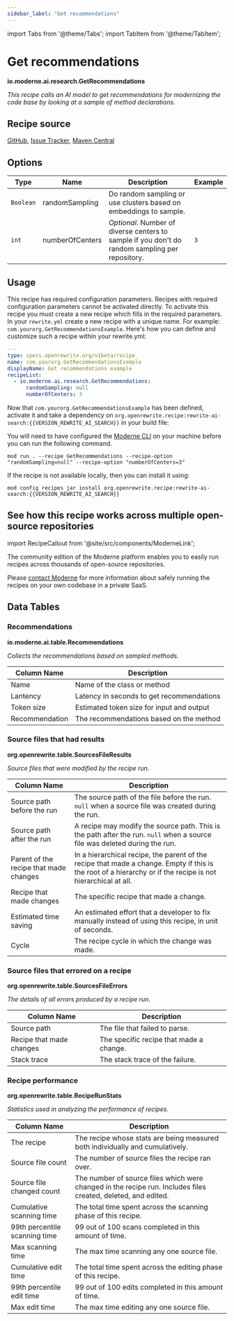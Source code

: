 ```yaml
---
sidebar_label: "Get recommendations"
---
```


import Tabs from '@theme/Tabs';
import TabItem from '@theme/TabItem';

# Get recommendations

**io.moderne.ai.research.GetRecommendations**

_This recipe calls an AI model to get recommendations for modernizing the code base by looking at a sample of method declarations._

## Recipe source

[GitHub](https://github.com/openrewrite/rewrite-ai-search/blob/main/src/main/java/io/moderne/ai/research/GetRecommendations.java), [Issue Tracker](https://github.com/openrewrite/rewrite-ai-search/issues), [Maven Central](https://central.sonatype.com/artifact/org.openrewrite.recipe/rewrite-ai-search/)

## Options

| Type | Name | Description | Example |
| -- | -- | -- | -- |
| `Boolean` | randomSampling | Do random sampling or use clusters based on embeddings to sample. |  |
| `int` | numberOfCenters | *Optional*. Number of diverse centers to sample if you don't do random sampling per repository. | `3` |


## Usage

This recipe has required configuration parameters. Recipes with required configuration parameters cannot be activated directly. To activate this recipe you must create a new recipe which fills in the required parameters. In your `rewrite.yml` create a new recipe with a unique name. For example: `com.yourorg.GetRecommendationsExample`.
Here's how you can define and customize such a recipe within your rewrite.yml:
```yaml title="rewrite.yml"
---
type: specs.openrewrite.org/v1beta/recipe
name: com.yourorg.GetRecommendationsExample
displayName: Get recommendations example
recipeList:
  - io.moderne.ai.research.GetRecommendations:
      randomSampling: null
      numberOfCenters: 3
```

Now that `com.yourorg.GetRecommendationsExample` has been defined, activate it and take a dependency on `org.openrewrite.recipe:rewrite-ai-search:{{VERSION_REWRITE_AI_SEARCH}}` in your build file:
<Tabs groupId="projectType">


<TabItem value="moderne-cli" label="Moderne CLI">

You will need to have configured the [Moderne CLI](https://docs.moderne.io/user-documentation/moderne-cli/getting-started/cli-intro) on your machine before you can run the following command.

```shell title="shell"
mod run . --recipe GetRecommendations --recipe-option "randomSampling=null" --recipe-option "numberOfCenters=3"
```

If the recipe is not available locally, then you can install it using:
```shell
mod config recipes jar install org.openrewrite.recipe:rewrite-ai-search:{{VERSION_REWRITE_AI_SEARCH}}
```
</TabItem>
</Tabs>

## See how this recipe works across multiple open-source repositories

import RecipeCallout from '@site/src/components/ModerneLink';

<RecipeCallout link="https://app.moderne.io/recipes/io.moderne.ai.research.GetRecommendations" />

The community edition of the Moderne platform enables you to easily run recipes across thousands of open-source repositories.

Please [contact Moderne](https://moderne.io/product) for more information about safely running the recipes on your own codebase in a private SaaS.
## Data Tables

### Recommendations
**io.moderne.ai.table.Recommendations**

_Collects the recommendations based on sampled methods._

| Column Name | Description |
| ----------- | ----------- |
| Name | Name of the class or method |
| Lantency | Latency in seconds to get recommendations |
| Token size | Estimated token size for input and output |
| Recommendation | The recommendations based on the method |

### Source files that had results
**org.openrewrite.table.SourcesFileResults**

_Source files that were modified by the recipe run._

| Column Name | Description |
| ----------- | ----------- |
| Source path before the run | The source path of the file before the run. `null` when a source file was created during the run. |
| Source path after the run | A recipe may modify the source path. This is the path after the run. `null` when a source file was deleted during the run. |
| Parent of the recipe that made changes | In a hierarchical recipe, the parent of the recipe that made a change. Empty if this is the root of a hierarchy or if the recipe is not hierarchical at all. |
| Recipe that made changes | The specific recipe that made a change. |
| Estimated time saving | An estimated effort that a developer to fix manually instead of using this recipe, in unit of seconds. |
| Cycle | The recipe cycle in which the change was made. |

### Source files that errored on a recipe
**org.openrewrite.table.SourcesFileErrors**

_The details of all errors produced by a recipe run._

| Column Name | Description |
| ----------- | ----------- |
| Source path | The file that failed to parse. |
| Recipe that made changes | The specific recipe that made a change. |
| Stack trace | The stack trace of the failure. |

### Recipe performance
**org.openrewrite.table.RecipeRunStats**

_Statistics used in analyzing the performance of recipes._

| Column Name | Description |
| ----------- | ----------- |
| The recipe | The recipe whose stats are being measured both individually and cumulatively. |
| Source file count | The number of source files the recipe ran over. |
| Source file changed count | The number of source files which were changed in the recipe run. Includes files created, deleted, and edited. |
| Cumulative scanning time | The total time spent across the scanning phase of this recipe. |
| 99th percentile scanning time | 99 out of 100 scans completed in this amount of time. |
| Max scanning time | The max time scanning any one source file. |
| Cumulative edit time | The total time spent across the editing phase of this recipe. |
| 99th percentile edit time | 99 out of 100 edits completed in this amount of time. |
| Max edit time | The max time editing any one source file. |

